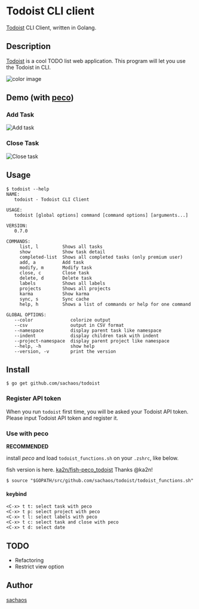 Todoist CLI client
===

[Todoist](https://todoist.com/) CLI Client, written in Golang.

## Description

[Todoist](https://todoist.com/) is a cool TODO list web application.
This program will let you use the Todoist in CLI.

![color image](https://cloud.githubusercontent.com/assets/6121271/20603278/2261b424-b2a4-11e6-8fa7-d533e2144942.png)

## Demo (with [peco](https://github.com/peco/peco))

### Add Task

![Add task](https://cloud.githubusercontent.com/assets/6121271/19836528/6ed99956-9ee6-11e6-85b0-7539393d803b.gif)

### Close Task

![Close task](https://cloud.githubusercontent.com/assets/6121271/19836531/7c399218-9ee6-11e6-974c-9dd59ced13a5.gif)

## Usage

```
$ todoist --help
NAME:
   todoist - Todoist CLI Client

USAGE:
   todoist [global options] command [command options] [arguments...]

VERSION:
   0.7.0

COMMANDS:
     list, l         Shows all tasks
     show            Show task detail
     completed-list  Shows all completed tasks (only premium user)
     add, a          Add task
     modify, m       Modify task
     close, c        Close task
     delete, d       Delete task
     labels          Shows all labels
     projects        Shows all projects
     karma           Show karma
     sync, s         Sync cache
     help, h         Shows a list of commands or help for one command

GLOBAL OPTIONS:
   --color              colorize output
   --csv                output in CSV format
   --namespace          display parent task like namespace
   --indent             display children task with indent
   --project-namespace  display parent project like namespace
   --help, -h           show help
   --version, -v        print the version
```

## Install

```
$ go get github.com/sachaos/todoist
```

### Register API token

When you run `todoist` first time, you will be asked your Todoist API token.
Please input Todoist API token and register it.

### Use with peco

**RECOMMENDED**

install *peco* and load `todoist_functions.sh` on your `.zshrc`, like below.

fish version is here. [ka2n/fish-peco_todoist](https://github.com/ka2n/fish-peco_todoist) Thanks @ka2n!

```
$ source "$GOPATH/src/github.com/sachaos/todoist/todoist_functions.sh"
```

#### keybind

```
<C-x> t t: select task with peco
<C-x> t p: select project with peco
<C-x> t l: select labels with peco
<C-x> t c: select task and close with peco
<C-x> t d: select date
```

## TODO

* Refactoring
* Restrict view option

## Author

[sachaos](https://github.com/sachaos)
